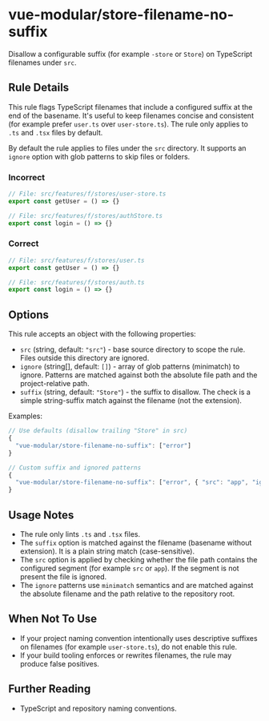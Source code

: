 # vue-modular/store-filename-no-suffix

Disallow a configurable suffix (for example `-store` or `Store`) on TypeScript filenames under `src`.

## Rule Details

This rule flags TypeScript filenames that include a configured suffix at the end of the basename. It's useful to keep filenames concise and consistent (for example prefer `user.ts` over `user-store.ts`). The rule only applies to `.ts` and `.tsx` files by default.

By default the rule applies to files under the `src` directory. It supports an `ignore` option with glob patterns to skip files or folders.

### Incorrect

```ts
// File: src/features/f/stores/user-store.ts
export const getUser = () => {}
```

```ts
// File: src/features/f/stores/authStore.ts
export const login = () => {}
```

### Correct

```ts
// File: src/features/f/stores/user.ts
export const getUser = () => {}
```

```ts
// File: src/features/f/stores/auth.ts
export const login = () => {}
```

## Options

This rule accepts an object with the following properties:

- `src` (string, default: `"src"`) - base source directory to scope the rule. Files outside this directory are ignored.
- `ignore` (string[], default: `[]`) - array of glob patterns (minimatch) to ignore. Patterns are matched against both the absolute file path and the project-relative path.
- `suffix` (string, default: `"Store"`) - the suffix to disallow. The check is a simple string-suffix match against the filename (not the extension).

Examples:

```js
// Use defaults (disallow trailing "Store" in src)
{
  "vue-modular/store-filename-no-suffix": ["error"]
}

// Custom suffix and ignored patterns
{
  "vue-modular/store-filename-no-suffix": ["error", { "src": "app", "ignore": ["**/tests/**", "**/*.spec.ts"], "suffix": "-store" }]
}
```

## Usage Notes

- The rule only lints `.ts` and `.tsx` files.
- The `suffix` option is matched against the filename (basename without extension). It is a plain string match (case-sensitive).
- The `src` option is applied by checking whether the file path contains the configured segment (for example `src` or `app`). If the segment is not present the file is ignored.
- The `ignore` patterns use `minimatch` semantics and are matched against the absolute filename and the path relative to the repository root.

## When Not To Use

- If your project naming convention intentionally uses descriptive suffixes on filenames (for example `user-store.ts`), do not enable this rule.
- If your build tooling enforces or rewrites filenames, the rule may produce false positives.

## Further Reading

- TypeScript and repository naming conventions.

